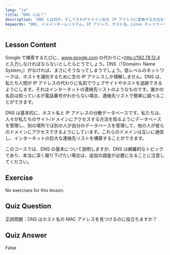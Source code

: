 ```yaml
---
lang: "ja"
title: "DNS とは？"
description: "DNS とは何か、そしてそれがドメイン名を IP アドレスに変換する方法を学びます。初心者向けの Linux ガイドで、このインターネットの核となる概念を理解しましょう。"
keywords: "DNS, ドメインネームシステム，IP アドレス，ホスト名，Linux ネットワーキング，初心者，チュートリアル，ガイド"
---
```


## Lesson Content

Google で検索するたびに、www.google.com の代わりに<http://192.78.12.4 と入力しなければならないとしたらどうでしょう。DNS（「Domain> Name System」）がなければ、まさにそうなってしまうでしょう。低レベルのネットワークは、ホストを識別するために生の IP アドレスしか理解しません。DNS は、私たち人間が IP アドレスの代わりに名前でウェブサイトやホストを追跡できるようにします。それはインターネットの連絡先リストのようなものです。誰かの名前は知っているが電話番号がわからない場合、連絡先リストで簡単に調べることができます。

DNS は基本的に、ホスト名と IP アドレスの分散データベースです。私たちは、人々が私たちのサイト/ドメインにアクセスする方法を知るようにデータベースを管理し、別の場所では別の人が自分のデータベースを管理して、他の人が彼らのドメインにアクセスできるようにしています。これらのドメインは互いに通信し、インターネットの巨大な連絡先リストを構築することができます。

このコースでは、DNS の基本について説明しますが、DNS は網羅的なトピックであり、本当に深く掘り下げたい場合は、追加の調査が必要になることに注意してください。

## Exercise

No exercises for this lesson.

## Quiz Question

正誤問題：DNS はホスト名の MAC アドレスを見つけるのに役立ちますか？

## Quiz Answer

False
